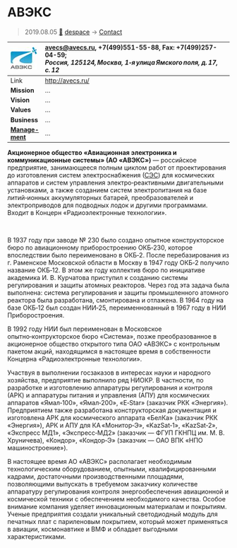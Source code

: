 # АВЭКС
> 2019.08.05 [🚀](../index/index.md) [despace](index.md) → [Contact](contact.md)

|[![](f/contact/a/avecs_logo1_thumb.jpg)](f/contact/a/avecs_logo1.png)|<avecs@avecs.ru>, +7(499)551-55-88, Fax: +7(499)257-04-59;<br> *Россия, 125124, Москва, 1‑я улица Ямского поля, д. 17, с. 12*|
|:--|:--|
|Link|<http://avecs.ru/>|
|**Mission**|…|
|**Vision**|…|
|**Values**|…|
|**Business**|…|
|**[Manage-<br>ment](mgmt.md)**|…|

**Акционерное общество «Авиационная электроника и коммуникационные системы» (АО «АВЭКС»)** — российское предприятие, занимающееся полным циклом работ от проектирования до изготовления систем электроснабжения ([СЭС](sps.md)) для космических аппаратов и систем управления электро‑реактивными двигательными установками, а также созданием систем электропитания на базе литий‑ионных аккумуляторных батарей, преобразователей и электроприводов для подводных лодок и другими программами. Входит в Концерн «Радиоэлектронные технологии».

<p style="page-break-after:always"> </p>

В 1937 году при заводе № 230 было создано опытное конструкторское бюро по авиационному приборостроению ОКБ‑230, которое впоследствии было переименовано в ОКБ‑2. После перебазирования из г. Раменское Московской области в Москву в 1947 году ОКБ‑2 получило название ОКБ‑12. В этом же году коллектив бюро по инициативе академика И. В. Курчатова приступил к созданию системы регулирования и защиты атомных реакторов. Через год эта задача была выполнена: система регулирования и защиты промышленного атомного реактора была разработана, смонтирована и отлажена. В 1964 году на базе ОКБ‑12 был создан НИИ‑25, переименнованный в 1967 году в НИИ Приборостроения.

В 1992 году НИИ был переименован в Московское опытно‑контрукторское бюро «Система», позже преобразованное в акционерное общество открытого типа ОАО «АВЭКС» с контрольным пакетом акций, находящимся в настоящее время в собственности Концерна «Радиоэлектронные технологии».

Участвуя в выполнении госзаказов в интересах науки и народного хозяйства, предприятие выполнило ряд НИОКР. В частности, по разработке и изготовлению аппаратуры регулирования и контроля (АРК) и аппаратуры питания и управления (АПУ) для космических аппаратов «Ямал‑100», «Ямал‑200», «E‑Star» (заказчик РКК «Энергия»). Предприятием также разработана конструкторская документация и изготовлена АРК для космического аппарата «БелКа» (заказчик РКК «Энергия»), АРК и АПУ для КА «Монитор‑Э», «KazSat‑1», «KazSat‑2», «Экспресс МД1», «Экспресс‑МД2» (заказчик — ФГУП ГКНПЦ им. М. В. Хруничева), «Кондор», «Кондор‑Э» (заказчик — ОАО ВПК «НПО машиностроение»).

В настоящее время АО «АВЭКС» располагает необходимым технологическим оборудованием, опытными, квалифицированными кадрами, достаточными производственными площадями, позволяющими выпускать в требуемом заказчику количестве аппаратуру регулирования контроля энергообеспечения авиационной и космической техники с обеспечением необходимого качества. Особое внимание компания уделяет инновационным материалам и покрытиям. Ученые предприятия создали уникальный светодиодный модуль для печатных плат с париленовым покрытием, который может применяться в авиации, космонавтике и ВМФ и обладает выгодными характеристиками.
